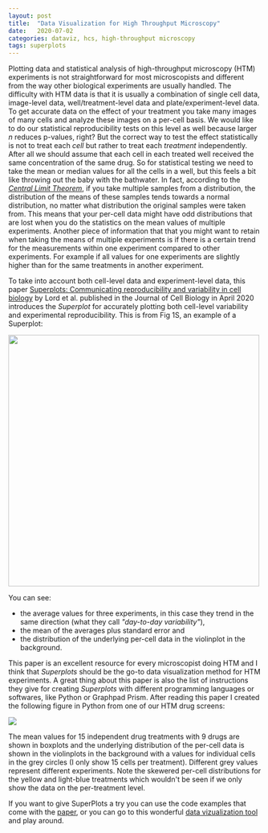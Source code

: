 ```yaml
---
layout: post
title:  "Data Visualization for High Throughput Microscopy"
date:   2020-07-02
categories: dataviz, hcs, high-throughput microscopy
tags: superplots
---
```


Plotting data and statistical analysis of high-throughput microscopy (HTM) experiments is not straightforward for most microscopists and different from the way other biological experiments are usually handled. The difficulty with HTM data is that it is usually a combination of single cell data, image-level data, well/treatment-level data and plate/experiment-level data. To get accurate data on the effect of your treatment you take many images of many cells and analyze these images on a per-cell basis. We would like to do our statistical reproducibility tests on this level as well because larger _n_ reduces p-values, right? But the correct way to test the effect statistically is not to treat each _cell_ but rather to treat each _treatment_ independently. After all we should assume that each cell in each treated well received the same concentration of the same drug. So for statistical testing we need to take the mean or median values for all the cells in a well, but this feels a bit like throwing out the baby with the bathwater. In fact, according to the [*Central Limit Theorem*](https://en.wikipedia.org/wiki/Central_limit_theorem), if you take multiple samples from a distribution, the distribution of the means of these samples tends towards a normal distribution, no matter what distribution the original samples were taken from. This means that your per-cell data might have odd distributions that are lost when you do the statistics on the mean values of multiple experiments. Another piece of information that that you might want to retain when taking the means of multiple experiments is if there is a certain trend for the measurements within one experiment compared to other experiments. For example if all values for one experiments are slightly higher than for the same treatments in another experiment.

To take into account both cell-level data and experiment-level data, this paper [Superplots: Communicating reproducibility and variability in cell biology](https://rupress.org/jcb/article/219/6/e202001064/151717/SuperPlots-Communicating-reproducibility-and) by Lord et al. published in the Journal of Cell Biology in April 2020 introduces the *Superplot* for accurately plotting both cell-level variability and experimental reproducibility. This is from Fig 1S, an example of a Superplot:

<img src="{{site.baseurl}}/assets/jcb_202001064_figs1_crop.png" height = "500">

You can see:

* the average values for three experiments, in this case they trend in the same direction (what they call *"day-to-day variability"*),
* the mean of the averages plus standard error and
* the distribution of the underlying per-cell data in the violinplot in the background.

This paper is an excellent resource for every microscopist doing HTM and I think that _Superplots_ should be the go-to data visualization method for HTM experiments. A great thing about this paper is also the list of instructions they give for creating _Superplots_ with different programming languages or softwares, like Python or Graphpad Prism. After reading this paper I created the following figure in Python from one of our HTM drug screens:

<img src="{{site.baseurl}}/assets/avg_box_no_border_edit.png">

The mean values for 15 independent drug treatments with 9 drugs are shown in boxplots and the underlying distribution of the per-cell data is shown in the violinplots in the background with a values for individual cells in the grey circles (I only show 15 cells per treatment). Different grey values represent different experiments. Note the skewered per-cell distributions for the yellow and light-blue treatments which wouldn't be seen if we only show the data on the per-treatment level.

If you want to give SuperPlots a try you can use the code examples that come with the [paper](https://rupress.org/jcb/article/219/6/e202001064/151717/SuperPlots-Communicating-reproducibility-and), or you can go to this wonderful [data vizualization tool](https://huygens.science.uva.nl/SuperPlotsOfData/) and play around.
